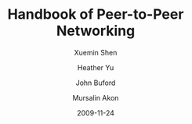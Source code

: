 ---
title: "Handbook of Peer-to-Peer Networking"
file: Handbook of Peer-to-Peer Networking-Springer US (2010).pdf
author:
- Xuemin Shen
- Heather Yu
- John Buford
- Mursalin Akon
date: 2009-11-24
layout: pdf
categories: [networking, p2p]
permalink: /lib/handbookp2p/
---